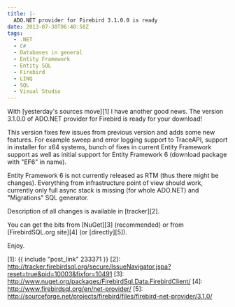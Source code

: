 ```yaml
---
title: |-
  ADO.NET provider for Firebird 3.1.0.0 is ready
date: 2013-07-30T06:40:58Z
tags:
  - .NET
  - C#
  - Databases in general
  - Entity Framework
  - Entity SQL
  - Firebird
  - LINQ
  - SQL
  - Visual Studio
---
```

With [yesterday's sources move][1] I have another good news. The version 3.1.0.0 of ADO.NET provider for Firebird is ready for your download!

<!-- excerpt -->

This version fixes few issues from previous version and adds some new features. For example sweep and error logging support to TraceAPI, support in installer for x64 systems, bunch of fixes in current Entity Framework support as well as initial support for Entity Framework 6 (download package with "EF6" in name).

Entity Framework 6 is not currently released as RTM (thus there might be changes). Everything from infrastructure point of view should work, currently only full async stack is missing (for whole ADO.NET) and "Migrations" SQL generator.

Description of all changes is available in [tracker][2].

You can get the bits from [NuGet][3] (recommended) or from [FirebirdSQL.org site][4] (or [directly][5]).

Enjoy.

[1]: {{ include "post_link" 233371 }}
[2]: http://tracker.firebirdsql.org/secure/IssueNavigator.jspa?reset=true&pid=10003&fixfor=10491
[3]: http://www.nuget.org/packages/FirebirdSql.Data.FirebirdClient/
[4]: http://www.firebirdsql.org/en/net-provider/
[5]: http://sourceforge.net/projects/firebird/files/firebird-net-provider/3.1.0/